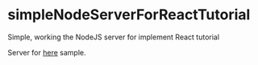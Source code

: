 # simpleNodeServerForReactTutorial
Simple, working the NodeJS server for implement React tutorial

Server for [here](https://facebook.github.io/react/docs/tutorial.html) sample.
